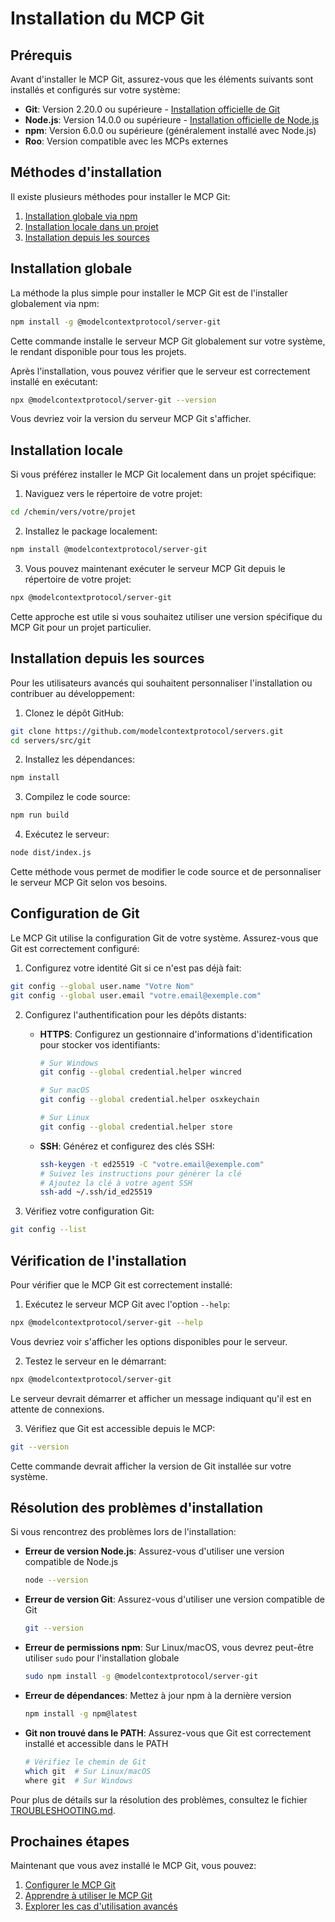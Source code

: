 # Installation du MCP Git

<!-- START_SECTION: prerequisites -->
## Prérequis

Avant d'installer le MCP Git, assurez-vous que les éléments suivants sont installés et configurés sur votre système:

- **Git**: Version 2.20.0 ou supérieure - [Installation officielle de Git](https://git-scm.com/downloads)
- **Node.js**: Version 14.0.0 ou supérieure - [Installation officielle de Node.js](https://nodejs.org/)
- **npm**: Version 6.0.0 ou supérieure (généralement installé avec Node.js)
- **Roo**: Version compatible avec les MCPs externes
<!-- END_SECTION: prerequisites -->

<!-- START_SECTION: installation_methods -->
## Méthodes d'installation

Il existe plusieurs méthodes pour installer le MCP Git:

1. [Installation globale via npm](#installation-globale)
2. [Installation locale dans un projet](#installation-locale)
3. [Installation depuis les sources](#installation-depuis-les-sources)
<!-- END_SECTION: installation_methods -->

<!-- START_SECTION: global_installation -->
## Installation globale

La méthode la plus simple pour installer le MCP Git est de l'installer globalement via npm:

```bash
npm install -g @modelcontextprotocol/server-git
```

Cette commande installe le serveur MCP Git globalement sur votre système, le rendant disponible pour tous les projets.

Après l'installation, vous pouvez vérifier que le serveur est correctement installé en exécutant:

```bash
npx @modelcontextprotocol/server-git --version
```

Vous devriez voir la version du serveur MCP Git s'afficher.
<!-- END_SECTION: global_installation -->

<!-- START_SECTION: local_installation -->
## Installation locale

Si vous préférez installer le MCP Git localement dans un projet spécifique:

1. Naviguez vers le répertoire de votre projet:

```bash
cd /chemin/vers/votre/projet
```

2. Installez le package localement:

```bash
npm install @modelcontextprotocol/server-git
```

3. Vous pouvez maintenant exécuter le serveur MCP Git depuis le répertoire de votre projet:

```bash
npx @modelcontextprotocol/server-git
```

Cette approche est utile si vous souhaitez utiliser une version spécifique du MCP Git pour un projet particulier.
<!-- END_SECTION: local_installation -->

<!-- START_SECTION: source_installation -->
## Installation depuis les sources

Pour les utilisateurs avancés qui souhaitent personnaliser l'installation ou contribuer au développement:

1. Clonez le dépôt GitHub:

```bash
git clone https://github.com/modelcontextprotocol/servers.git
cd servers/src/git
```

2. Installez les dépendances:

```bash
npm install
```

3. Compilez le code source:

```bash
npm run build
```

4. Exécutez le serveur:

```bash
node dist/index.js
```

Cette méthode vous permet de modifier le code source et de personnaliser le serveur MCP Git selon vos besoins.
<!-- END_SECTION: source_installation -->

<!-- START_SECTION: git_configuration -->
## Configuration de Git

Le MCP Git utilise la configuration Git de votre système. Assurez-vous que Git est correctement configuré:

1. Configurez votre identité Git si ce n'est pas déjà fait:

```bash
git config --global user.name "Votre Nom"
git config --global user.email "votre.email@exemple.com"
```

2. Configurez l'authentification pour les dépôts distants:

   - **HTTPS**: Configurez un gestionnaire d'informations d'identification pour stocker vos identifiants:
     ```bash
     # Sur Windows
     git config --global credential.helper wincred
     
     # Sur macOS
     git config --global credential.helper osxkeychain
     
     # Sur Linux
     git config --global credential.helper store
     ```

   - **SSH**: Générez et configurez des clés SSH:
     ```bash
     ssh-keygen -t ed25519 -C "votre.email@exemple.com"
     # Suivez les instructions pour générer la clé
     # Ajoutez la clé à votre agent SSH
     ssh-add ~/.ssh/id_ed25519
     ```

3. Vérifiez votre configuration Git:

```bash
git config --list
```
<!-- END_SECTION: git_configuration -->

<!-- START_SECTION: verification -->
## Vérification de l'installation

Pour vérifier que le MCP Git est correctement installé:

1. Exécutez le serveur MCP Git avec l'option `--help`:

```bash
npx @modelcontextprotocol/server-git --help
```

Vous devriez voir s'afficher les options disponibles pour le serveur.

2. Testez le serveur en le démarrant:

```bash
npx @modelcontextprotocol/server-git
```

Le serveur devrait démarrer et afficher un message indiquant qu'il est en attente de connexions.

3. Vérifiez que Git est accessible depuis le MCP:

```bash
git --version
```

Cette commande devrait afficher la version de Git installée sur votre système.
<!-- END_SECTION: verification -->

<!-- START_SECTION: troubleshooting -->
## Résolution des problèmes d'installation

Si vous rencontrez des problèmes lors de l'installation:

- **Erreur de version Node.js**: Assurez-vous d'utiliser une version compatible de Node.js
  ```bash
  node --version
  ```

- **Erreur de version Git**: Assurez-vous d'utiliser une version compatible de Git
  ```bash
  git --version
  ```

- **Erreur de permissions npm**: Sur Linux/macOS, vous devrez peut-être utiliser `sudo` pour l'installation globale
  ```bash
  sudo npm install -g @modelcontextprotocol/server-git
  ```

- **Erreur de dépendances**: Mettez à jour npm à la dernière version
  ```bash
  npm install -g npm@latest
  ```

- **Git non trouvé dans le PATH**: Assurez-vous que Git est correctement installé et accessible dans le PATH
  ```bash
  # Vérifiez le chemin de Git
  which git  # Sur Linux/macOS
  where git  # Sur Windows
  ```

Pour plus de détails sur la résolution des problèmes, consultez le fichier [TROUBLESHOOTING.md](./TROUBLESHOOTING.md).
<!-- END_SECTION: troubleshooting -->

<!-- START_SECTION: next_steps -->
## Prochaines étapes

Maintenant que vous avez installé le MCP Git, vous pouvez:

1. [Configurer le MCP Git](./CONFIGURATION.md)
2. [Apprendre à utiliser le MCP Git](./USAGE.md)
3. [Explorer les cas d'utilisation avancés](./USAGE.md#cas-dutilisation-avancés)
<!-- END_SECTION: next_steps -->